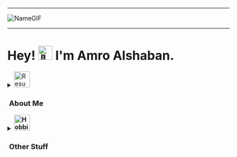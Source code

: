 <hr>

![NameGIF](https://i.ibb.co/syYnyWs/TitleGIF.gif)

<hr>

<h1>Hey! <picture>
  <source srcset="https://fonts.gstatic.com/s/e/notoemoji/latest/1f44b/512.webp" type="image/webp">
  <img src="https://fonts.gstatic.com/s/e/notoemoji/latest/1f44b/512.gif" alt="👋" width="32" height="32">
</picture> I'm Amro Alshaban.</h1>

<details>
  <summary><img src="https://i.ibb.co/KqTX8YL/cv.png" alt="Resume Icon" width="36" height="36"><h3>&nbsp;About Me</h3></summary>

  This is where my personal infomation goes. This is where my personal infomation goes. This is where my personal infomation goes. This is where my personal infomation goes. This is where my personal infomation goes. This is where my personal infomation goes. This is where my personal infomation goes. This is where my personal infomation goes. This is where my personal infomation goes. This is where my personal infomation goes. This is where my personal infomation goes. This is where my personal infomation goes. This is where my personal infomation goes. This is where my personal infomation goes. This is where my personal infomation goes. This is where my personal infomation goes. This is where my personal infomation goes. 
  
  This is where my personal infomation goes. This is where my personal infomation goes. This is where my personal infomation goes. This is where my personal infomation goes. This is where my personal infomation goes. This is where my personal infomation goes. This is where my personal infomation goes. This is where my personal infomation goes. This is where my personal infomation goes. This is where my personal infomation goes. This is where my personal infomation goes. This is where my personal infomation goes. This is where my personal infomation goes. This is where my personal infomation goes. This is where my personal infomation goes. This is where my personal infomation goes. This is where my personal infomation goes. 
  
  This is where my personal infomation goes. This is where my personal infomation goes. This is where my personal infomation goes. This is where my personal infomation goes. This is where my personal infomation goes. This is where my personal infomation goes. This is where my personal infomation goes. This is where my personal infomation goes. This is where my personal infomation goes. This is where my personal infomation goes. This is where my personal infomation goes. This is where my personal infomation goes. This is where my personal infomation goes. This is where my personal infomation goes. This is where my personal infomation goes. This is where my personal infomation goes. This is where my personal infomation goes.
    
  | Leetcode | Stratascratch |
  |----------|---------------|
  | ![Leetcode Stats](https://leetcard.jacoblin.cool/MathoVerse100) | <a href="https://platform.stratascratch.com/user/MathoVerse100"><img src="https://i.ibb.co/DW40yBY/progress.jpg" alt="Stratascratch Stats" width="600" height="180"></a> |

  <details>
    <summary><img src="https://i.ibb.co/PrDSsNK/school.png" alt="Education Icon" width="36" height="36"><h3>&nbsp;Education</h3></summary>

  * <b>Bachelor of Science in Mathematics and Statistics. <br>GPA: 4.13/4.20
  * <b>Certificates:</b> [CS50 Introductionn to Programming with Python](https://i.ibb.co/x8gr202/CS50-Introduction-to-Programming-with-Python.jpg), [CS50 Introduction to Databases with SQL](https://i.ibb.co/DGQpV1f/CS50-Introduction-to-Databases-with-SQL.jpg), [2024 Tableau Certified Data Analyst Training](https://i.ibb.co/gwV1ZBK/2024-Tableau-Certified-Data-Analyst-Training.jpg).
  
  </details>
  
  <details>
  <summary><img src="https://i.ibb.co/WzdNpzp/project.png" alt="Projects Icon" width="36" height="36"><h3>&nbsp;Projects</h3></summary>

  ## [Windows-Calculator-Clone](https://github.com/MathoVerse100/odin-calculator)
  
  ![HTML5](https://img.shields.io/badge/HTML5-E34F26?style=for-the-badge&logo=html5&logoColor=white) ![CSS3](https://img.shields.io/badge/CSS3-1572B6?style=for-the-badge&logo=css3&logoColor=white) ![JavaScript](https://img.shields.io/badge/JavaScript-F7DF1E?style=for-the-badge&logo=javascript&logoColor=black)
  
  * Description 1
  * Description 2
  * Description 3

  ## [Multi-Page-Restaurant-Website](https://github.com/MathoVerse100/Odin-Restaurant-Page/tree/main)
  ![HTML5](https://img.shields.io/badge/HTML5-E34F26?style=for-the-badge&logo=html5&logoColor=white) ![CSS3](https://img.shields.io/badge/CSS3-1572B6?style=for-the-badge&logo=css3&logoColor=white) ![JavaScript](https://img.shields.io/badge/JavaScript-F7DF1E?style=for-the-badge&logo=javascript&logoColor=black) ![Webpack](https://img.shields.io/badge/webpack-%238DD6F9.svg?style=for-the-badge&logo=webpack&logoColor=black)

  * Description 1
  * Description 2
  * Description 3

  ## [Game-Hub](https://github.com/MathoVerse100/game_hub)
  ![Ruby](https://img.shields.io/badge/ruby-%23CC342D.svg?style=for-the-badge&logo=ruby&logoColor=white)

  * Description 1
  * Description 2
  * Description 3

  ## [Odin-Tic-Tac-Toe](https://github.com/MathoVerse100/odin-Tic-Tac-Toe?tab=readme-ov-file)
  ![HTML5](https://img.shields.io/badge/HTML5-E34F26?style=for-the-badge&logo=html5&logoColor=white) ![CSS3](https://img.shields.io/badge/CSS3-1572B6?style=for-the-badge&logo=css3&logoColor=white) ![JavaScript](https://img.shields.io/badge/JavaScript-F7DF1E?style=for-the-badge&logo=javascript&logoColor=black)

  * Description 1
  * Description 2
  * Description 3

  ## [Odin-Library](https://github.com/MathoVerse100/odin-library)
  ![HTML5](https://img.shields.io/badge/HTML5-E34F26?style=for-the-badge&logo=html5&logoColor=white) ![CSS3](https://img.shields.io/badge/CSS3-1572B6?style=for-the-badge&logo=css3&logoColor=white) ![JavaScript](https://img.shields.io/badge/JavaScript-F7DF1E?style=for-the-badge&logo=javascript&logoColor=black)

  * Description 1
  * Description 2
  * Description 3

  ## [Odin-Admin-Dashoard](https://github.com/MathoVerse100/odin-admin-dashboard)
  ![HTML5](https://img.shields.io/badge/HTML5-E34F26?style=for-the-badge&logo=html5&logoColor=white) ![CSS3](https://img.shields.io/badge/CSS3-1572B6?style=for-the-badge&logo=css3&logoColor=white)

  * Description 1
  * Description 2
  * Description 3

  ## [Odin-Sign-Up-Form](https://github.com/MathoVerse100/odin-sign-up-form)
  ![HTML5](https://img.shields.io/badge/HTML5-E34F26?style=for-the-badge&logo=html5&logoColor=white) ![CSS3](https://img.shields.io/badge/CSS3-1572B6?style=for-the-badge&logo=css3&logoColor=white)

  * Description 1
  * Description 2
  * Description 3

  ## [Odin-Etch-A-Sketch](https://github.com/MathoVerse100/odin-etch-a-sketch)
  ![HTML5](https://img.shields.io/badge/HTML5-E34F26?style=for-the-badge&logo=html5&logoColor=white) ![CSS3](https://img.shields.io/badge/CSS3-1572B6?style=for-the-badge&logo=css3&logoColor=white) ![JavaScript](https://img.shields.io/badge/JavaScript-F7DF1E?style=for-the-badge&logo=javascript&logoColor=black)

  * Description 1
  * Description 2
  * Description 3

  ## [Odin-Rock-Paper-Scissors](https://github.com/MathoVerse100/odin-rock-paper-scissors)
  ![HTML5](https://img.shields.io/badge/HTML5-E34F26?style=for-the-badge&logo=html5&logoColor=white) ![CSS3](https://img.shields.io/badge/CSS3-1572B6?style=for-the-badge&logo=css3&logoColor=white) ![JavaScript](https://img.shields.io/badge/JavaScript-F7DF1E?style=for-the-badge&logo=javascript&logoColor=black)

  * Description 1
  * Description 2
  * Description 3

  ## [Odin-Landing-Page](https://github.com/MathoVerse100/odin-landing-page)
  ![HTML5](https://img.shields.io/badge/HTML5-E34F26?style=for-the-badge&logo=html5&logoColor=white) ![CSS3](https://img.shields.io/badge/CSS3-1572B6?style=for-the-badge&logo=css3&logoColor=white)

  * Description 1
  * Description 2
  * Description 3

  ## [Odin-Recipies](https://github.com/MathoVerse100/odin-recipes)
  ![HTML5](https://img.shields.io/badge/HTML5-E34F26?style=for-the-badge&logo=html5&logoColor=white)

  * Description 1
  * Description 2
  * Description 3

</details>

---

</details>

<details>
  <summary><img src="https://i.ibb.co/zfmxF3B/hobby.png" alt="Hobbies Icon" width="36" height="36"><h3>&nbsp;Other Stuff</h3></summary>

  This is where my hobbies and other facets about me go.

</details>
